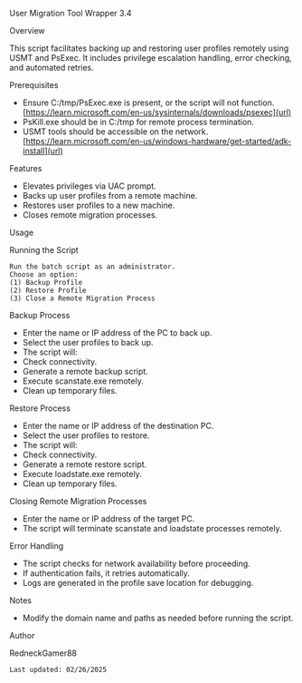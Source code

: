User Migration Tool Wrapper 3.4 

Overview 

This script facilitates backing up and restoring user profiles remotely using USMT and PsExec. It includes privilege escalation handling, error checking, and automated retries. 

Prerequisites 

  *  Ensure C:/tmp/PsExec.exe is present, or the script will not function. [https://learn.microsoft.com/en-us/sysinternals/downloads/psexec](url)
  *  PsKill.exe should be in C:/tmp for remote process termination. 
  *  USMT tools should be accessible on the network. [https://learn.microsoft.com/en-us/windows-hardware/get-started/adk-install](url)

Features 

  *  Elevates privileges via UAC prompt. 
  *  Backs up user profiles from a remote machine. 
  *  Restores user profiles to a new machine. 
  *  Closes remote migration processes. 

Usage 

Running the Script 

    Run the batch script as an administrator. 
    Choose an option: 
    (1) Backup Profile 
    (2) Restore Profile 
    (3) Close a Remote Migration Process 

Backup Process 

  *  Enter the name or IP address of the PC to back up. 
  *  Select the user profiles to back up. 
  *  The script will: 
  *  Check connectivity. 
  *  Generate a remote backup script. 
  *  Execute scanstate.exe remotely. 
  *  Clean up temporary files. 

Restore Process 

  *  Enter the name or IP address of the destination PC. 
  *  Select the user profiles to restore. 
  *  The script will: 
  *  Check connectivity. 
  *  Generate a remote restore script. 
  *  Execute loadstate.exe remotely. 
  *  Clean up temporary files. 

Closing Remote Migration Processes 

  *  Enter the name or IP address of the target PC. 
  *  The script will terminate scanstate and loadstate processes remotely. 

Error Handling 

  *  The script checks for network availability before proceeding. 
  *  If authentication fails, it retries automatically. 
  *  Logs are generated in the profile save location for debugging. 

Notes 
 
  *  Modify the domain name and paths as needed before running the script. 

Author 

RedneckGamer88 

    Last updated: 02/26/2025 
 
